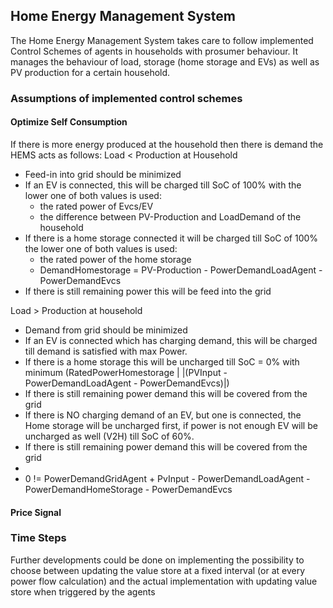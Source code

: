 ## Home Energy Management System

The Home Energy Management System takes care to follow implemented Control Schemes of agents in households with prosumer behaviour. It manages the behaviour of load, storage (home storage and EVs) as well as PV production for a certain household.

### Assumptions of implemented control schemes
#### Optimize Self Consumption

If there is more energy produced at the household then there is demand the HEMS acts as follows:
Load < Production at Household
* Feed-in into grid should be minimized
* If an EV is connected, this will be charged till SoC of 100% with the lower one of both values is used: 
  * the rated power of Evcs/EV
  * the difference between PV-Production and LoadDemand of the household
* If there is a home storage connected it will be charged till SoC of 100% the lower one of both values is used:
  * the rated power of the home storage
  * DemandHomestorage = PV-Production - PowerDemandLoadAgent - PowerDemandEvcs
* If there is still remaining power this will be feed into the grid 

Load > Production at household
* Demand from grid should be minimized
* If an EV is connected which has charging demand, this will be charged till demand is satisfied with max Power.
* If there is a home storage this will be uncharged till SoC = 0% with minimum (RatedPowerHomestorage | |(PVInput - PowerDemandLoadAgent - PowerDemandEvcs)|)
* If there is still remaining power demand this will be covered from the grid
* If there is NO charging demand of an EV, but one is connected, the Home storage will be uncharged first, if power is not enough EV will be uncharged as well (V2H) till SoC of 60%.
* If there is still remaining power demand this will be covered from the grid
* 
* 0 != PowerDemandGridAgent + PvInput - PowerDemandLoadAgent - PowerDemandHomeStorage - PowerDemandEvcs

#### Price Signal

### Time Steps

Further developments could be done on implementing the possibility to choose between updating the value store at a fixed interval (or at every power flow calculation) and the actual implementation with updating value store when triggered by the agents

<!-- Sequence Diagramm einfügen, Aktivierung der Kinder des HEMS durch HEMS, Trigger für HEMS (bei fester Zeitscheibe) oder Trigger in Zeitintervallen der Kinder (oder konfigurierbar?)) Aktivierung / Trigger des LoadAgent aktualisierung des ValueStore -->
